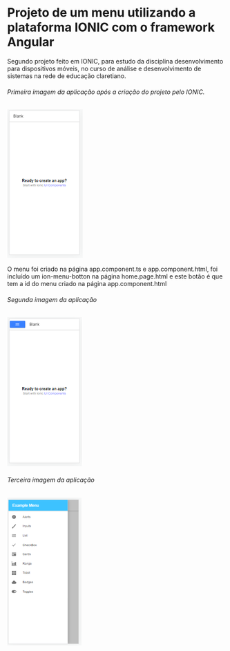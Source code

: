# Projeto de um menu utilizando a plataforma IONIC com o framework Angular
Segundo projeto feito em IONIC, para estudo da disciplina desenvolvimento para dispositivos móveis, no curso de análise e desenvolvimento de sistemas na rede de educação claretiano.

###### Primeira imagem da aplicação após a criação do projeto pelo IONIC.
![Primeira-Imagem](https://github.com/agsilvamhm/Claretiano-Second/blob/master/Imagens/Primeira-Imagem.PNG)

O menu foi criado na página app.component.ts e app.component.html, foi incluído um ion-menu-botton na página home.page.html e este botão é que tem a id do menu criado na página app.component.html
###### Segunda imagem da aplicação
![Segunda-Imagem](https://github.com/agsilvamhm/Claretiano-Second/blob/master/Imagens/Segunda-Imagem.PNG)

###### Terceira imagem da aplicação
![Terceira-Imagem](https://github.com/agsilvamhm/Claretiano-Second/blob/master/Imagens/Terceira-Imagem.PNG)
